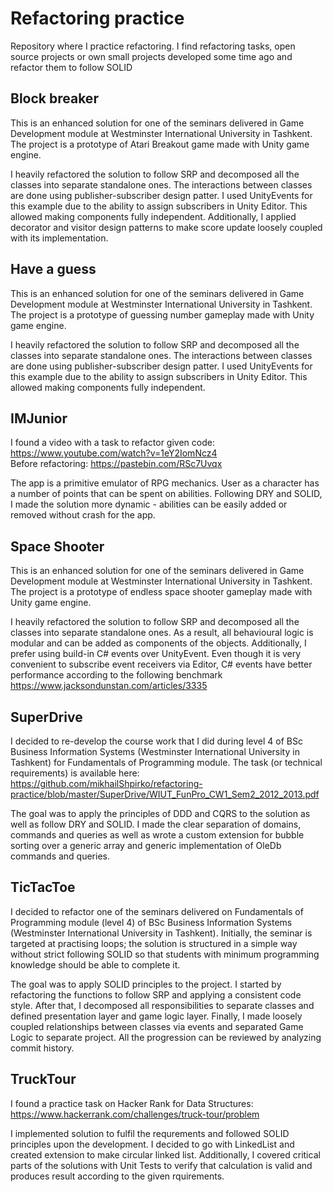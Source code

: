 # Refactoring practice
Repository where I practice refactoring. I find refactoring tasks, open source projects or own small projects developed some time ago and refactor them to follow SOLID

## Block breaker
This is an enhanced solution for one of the seminars delivered in Game Development module at Westminster International University in Tashkent. The project is a prototype of Atari Breakout game made with Unity game engine.
 
I heavily refactored the solution to follow SRP and decomposed all the classes into separate standalone ones. The interactions between classes are done using publisher-subscriber design patter. I used UnityEvents for this example due to the ability to assign subscribers in Unity Editor. This allowed making components fully independent. Additionally, I applied decorator and visitor design patterns to make score update loosely coupled with its implementation.

## Have a guess
This is an enhanced solution for one of the seminars delivered in Game Development module at Westminster International University in Tashkent. The project is a prototype of guessing number gameplay made with Unity game engine.
 
I heavily refactored the solution to follow SRP and decomposed all the classes into separate standalone ones. The interactions between classes are done using publisher-subscriber design patter. I used UnityEvents for this example due to the ability to assign subscribers in Unity Editor. This allowed making components fully independent.

## IMJunior
I found a video with a task to refactor given code: https://www.youtube.com/watch?v=1eY2IomNcz4  
Before refactoring: https://pastebin.com/RSc7Uvqx  
  
The app is a primitive emulator of RPG mechanics. User as a character has a number of points that can be spent on abilities. Following DRY and SOLID, I made the solution more dynamic - abilities can be easily added or removed without crash for the app.

## Space Shooter
This is an enhanced solution for one of the seminars delivered in Game Development module at Westminster International University in Tashkent. The project is a prototype of endless space shooter gameplay made with Unity game engine.
 
I heavily refactored the solution to follow SRP and decomposed all the classes into separate standalone ones. As a result, all behavioural logic is modular and can be added as components of the objects. Additionally, I prefer using build-in C# events over UnityEvent. Even though it is very convenient to subscribe event receivers via Editor, C# events have better performance according to the following benchmark https://www.jacksondunstan.com/articles/3335

## SuperDrive
I decided to re-develop the course work that I did during level 4 of BSc Business Information Systems (Westminster International University in Tashkent) for Fundamentals of Programming module. The task (or technical requirements) is available here: https://github.com/mikhailShpirko/refactoring-practice/blob/master/SuperDrive/WIUT_FunPro_CW1_Sem2_2012_2013.pdf
 
The goal was to apply the principles of DDD and CQRS to the solution as well as follow DRY and SOLID. I made the clear separation of domains, commands and queries as well as wrote a custom extension for bubble sorting over a generic array and generic implementation of OleDb commands and queries.

## TicTacToe
I decided to refactor one of the seminars delivered on Fundamentals of Programming module (level 4) of BSc Business Information Systems (Westminster International University in Tashkent). Initially, the seminar is targeted at practising loops; the solution is structured in a simple way without strict following SOLID so that students with minimum programming knowledge should be able to complete it.
 
The goal was to apply SOLID principles to the project. I started by refactoring the functions to follow SRP and applying a consistent code style. After that, I decomposed all responsibilities to separate classes and defined presentation layer and game logic layer. Finally, I made loosely coupled relationships between classes via events and separated Game Logic to separate project. All the progression can be reviewed by analyzing commit history.

## TruckTour
I found a practice task on Hacker Rank for Data Structures: https://www.hackerrank.com/challenges/truck-tour/problem
 
I implemented solution to fulfil the requrements and followed SOLID principles upon the development. I decided to go with LinkedList and created extension to make circular linked list. Additionally, I covered critical parts of the solutions with Unit Tests to verify that calculation is valid and produces result according to the given rquirements.
